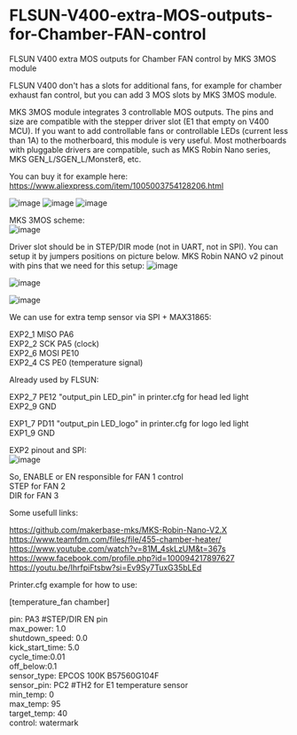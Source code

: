 # FLSUN-V400-extra-MOS-outputs-for-Chamber-FAN-control
FLSUN V400 extra MOS outputs for Chamber FAN control by MKS 3MOS module

FLSUN V400 don't has a slots for additional fans, for example for chamber exhaust fan control, but you can add 3 MOS slots by MKS 3MOS module.

MKS 3MOS module integrates 3 controllable MOS outputs. The pins and size are compatible with the stepper driver slot (E1 that empty on V400 MCU). If you want to add controllable fans or controllable LEDs (current less than 1A) to the motherboard, this module is very useful. Most motherboards with pluggable drivers are compatible, such as MKS Robin Nano series, MKS GEN_L/SGEN_L/Monster8, etc.

You can buy it for example here: https://www.aliexpress.com/item/1005003754128206.html

![image](https://github.com/ViktorDiy/FLSUN-V400-extra-MOS-outputs-for-Chamber-FAN-control/assets/147925158/5a736485-dd9e-4eb0-83b3-f774e125b7f1)
![image](https://github.com/ViktorDiy/FLSUN-V400-extra-MOS-outputs-for-Chamber-FAN-control/assets/147925158/7501e695-d46c-4413-b6e5-6d5ecfe1102e)
![image](https://github.com/ViktorDiy/FLSUN-V400-extra-MOS-outputs-for-Chamber-FAN-control/assets/147925158/82905b1c-3c0c-4bc4-92f2-a1c3ffe774dc)

MKS 3MOS scheme:  <br/>
![image](https://github.com/ViktorDiy/FLSUN-V400-extra-MOS-outputs-for-Chamber-FAN-control/assets/147925158/2c46a808-5b4b-4f50-9356-8bff2c00dd59)


Driver slot should be in STEP/DIR mode (not in UART, not in SPI). You can setup it by jumpers positions on picture below.
MKS Robin NANO v2 pinout with pins that we need for this setup:
![image](https://github.com/ViktorDiy/FLSUN-V400-extra-MOS-outputs-for-Chamber-FAN-control/assets/147925158/bc5693fb-44f5-4bcb-9c13-920fd20fe80a)

![image](https://github.com/ViktorDiy/FLSUN-V400-extra-MOS-outputs-for-Chamber-FAN-control/assets/147925158/e060d21e-4524-4b3d-8958-dd93904966ba)

![image](https://github.com/ViktorDiy/FLSUN-V400-extra-MOS-outputs-for-Chamber-FAN-control/assets/147925158/22bba723-f1ca-4602-a68e-8ff90389a84a)


We can use for extra temp sensor via SPI + MAX31865:

EXP2_1 MISO PA6 <br/>
EXP2_2 SCK PA5 (clock) <br/>
EXP2_6 MOSI PE10 <br/>
EXP2_4 CS PE0 (temperature signal) <br/>


Already used by FLSUN:

EXP2_7 PE12 "output_pin LED_pin" in printer.cfg for head led light <br/>
EXP2_9 GND

EXP1_7 PD11 "output_pin LED_logo" in printer.cfg for logo led light <br/>
EXP1_9 GND

EXP2 pinout and SPI: <br/>
![image](https://github.com/ViktorDiy/FLSUN-V400-extra-MOS-outputs-for-Chamber-FAN-control/assets/147925158/09194783-c478-40ad-990e-cca8b8e98c9f)




So, ENABLE or EN responsible for FAN 1 control <br/>
    STEP for FAN 2 <br/>
    DIR for FAN 3 <br/>

Some usefull links:

https://github.com/makerbase-mks/MKS-Robin-Nano-V2.X <br/>
https://www.teamfdm.com/files/file/455-chamber-heater/  <br/>
https://www.youtube.com/watch?v=81M_4skLzUM&t=367s  <br/>
https://www.facebook.com/profile.php?id=100094217897627  <br/>
https://youtu.be/IhrfpiFtsbw?si=Ev9Sy7TuxG35bLEd  <br/>


Printer.cfg example for how to use:

[temperature_fan chamber]  <br/>

pin: PA3 #STEP/DIR EN pin  <br/>
max_power: 1.0  <br/>
shutdown_speed: 0.0  <br/>
kick_start_time: 5.0  <br/>
cycle_time:0.01  <br/>
off_below:0.1  <br/>
sensor_type: EPCOS 100K B57560G104F  <br/>
sensor_pin: PC2 #TH2 for E1 temperature sensor  <br/>
min_temp: 0  <br/>
max_temp: 95  <br/>
target_temp: 40  <br/>
control: watermark  <br/>

